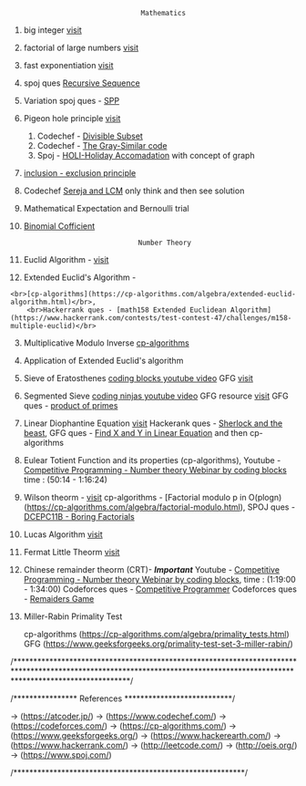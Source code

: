 


 									Mathematics
									
									
01.  big integer [visit](https://www.geeksforgeeks.org/advanced-c-boost-library/)

02.  factorial of large numbers [visit](https://www.geeksforgeeks.org/factorial-large-number/) 

03.  fast exponentiation [visit](https://cp-algorithms.com/algebra/binary-exp.html)

04.  spoj ques [Recursive Sequence](https://www.spoj.com/problems/SEQ/)

05.  Variation spoj ques - [SPP](https://www.spoj.com/problems/SPP/)

06.  Pigeon hole principle [visit](https://www.geeksforgeeks.org/discrete-mathematics-the-pigeonhole-principle/)
	<ol>
	<li>Codechef - [Divisible Subset](https://www.codechef.com/problems/DIVSUBS)</li>
	<li>Codechef - [The Gray-Similar code](https://www.codechef.com/problems/GRAYSC)</li>
	<li>Spoj - [HOLI-Holiday Accomadation](https://www.spoj.com/problems/HOLI/) with concept of graph</li>
	</ol>
07.  [inclusion - exclusion principle](https://cp-algorithms.com/combinatorics/inclusion-exclusion.html)

08.  Codechef [Sereja and LCM](https://www.codechef.com/problems/SEALCM) only think and then see solution

09.  Mathematical Expectation and Bernoulli trial

10.  [Binomial Cofficient](https://cp-algorithms.com/combinatorics/binomial-coefficients.html) 




									 Number Theory




01.  Euclid Algorithm - [visit](https://www.hackerrank.com/challenges/functional-programming-warmups-in-recursion---gcd/problem#:~:text=Given%20two%20integers%2C%20and%20%2C%20a,at%20a%20more%20efficient%20implementation.)

02.  Extended Euclid's Algorithm - 
	
	<br>[cp-algorithms](https://cp-algorithms.com/algebra/extended-euclid-algorithm.html)</br>,
    	<br>Hackerrank ques - [math158 Extended Euclidean Algorithm](https://www.hackerrank.com/contests/test-contest-47/challenges/m158-multiple-euclid)</br>

03. Multiplicative Modulo Inverse [cp-algorithms](https://cp-algorithms.com/algebra/module-inverse.html)

04. Application of Extended Euclid's algorithm

05. Sieve of Eratosthenes 
	[coding blocks youtube video](https://www.youtube.com/watch?v=yB57bcffJo4)
    	GFG [visit](https://www.geeksforgeeks.org/sieve-of-eratosthenes/) 

06. Segmented Sieve 
	[coding ninjas youtube video](https://www.youtube.com/watch?v=fByR5N-TseY&list=PLdTHVf36gGv86MNHZjJCQqGwGyxO8aa_C&index=18)
    	GFG resource [visit](https://www.geeksforgeeks.org/segmented-sieve/?ref=lbp)
	GFG ques - [product of primes](https://practice.geeksforgeeks.org/problems/product-of-primes/0)

07. Linear Diophantine Equation [visit](https://cp-algorithms.com/algebra/linear-diophantine-equation.html)
    Hackerank ques - [Sherlock and the beast](https://www.hackerrank.com/challenges/sherlock-and-the-beast/problem),
    GFG ques - [Find X and Y in Linear Equation](https://practice.geeksforgeeks.org/problems/find-x-and-y-in-linear-equation/0)
    and then cp-algorithms  

08. Eulear Totient Function and its properties (cp-algorithms),
    Youtube - [Competitive Programming - Number theory Webinar by coding blocks](https://www.youtube.com/watch?v=vPum8EqmFz0) time : (50:14 - 1:16:24)

09. Wilson theorm - [visit](https://www.geeksforgeeks.org/wilsons-theorem/)
    cp-algorithms - [Factorial modulo p in O(plogn)(https://cp-algorithms.com/algebra/factorial-modulo.html),
    SPOJ ques - [DCEPC11B - Boring Factorials](https://www.spoj.com/problems/DCEPC11B/)

10. Lucas Algorithm [visit](https://www.hackerearth.com/practice/notes/ncr-mod-mod-lucas-theorem/)
    
11. Fermat Little Theorm [visit](https://www.youtube.com/watch?v=aGjfSTr_0AE)
  
12. Chinese remainder theorm (CRT)- ***Important***
    Youtube - [Competitive Programming - Number theory Webinar by coding blocks](https://www.youtube.com/watch?v=vPum8EqmFz0), time : (1:19:00 - 1:34:00)
    Codeforces ques - [Competitive Programmer](https://codeforces.com/problemset/problem/1266/A)
    Codeforces ques - [Remaiders Game](https://codeforces.com/contest/688/problem/D)

13. Miller-Rabin Primality Test 
	
	cp-algorithms (https://cp-algorithms.com/algebra/primality_tests.html)
    	GFG (https://www.geeksforgeeks.org/primality-test-set-3-miller-rabin/)

/****************************************************************************************************************************************************************************/
     




/**************** References ***************************/


-> (https://atcoder.jp/)
-> (https://www.codechef.com/)
-> (https://codeforces.com/)
-> (https://cp-algorithms.com/)
-> (https://www.geeksforgeeks.org/)
-> (https://www.hackerearth.com/)
-> (https://www.hackerrank.com/)
-> (http://leetcode.com/)
-> (http://oeis.org/)
-> (https://www.spoj.com/)

/**********************************************************/












